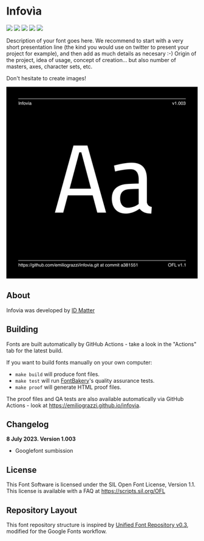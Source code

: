 # Infovìa

[![][Fontbakery]](https://emiliograzzi.github.io/infovia/fontbakery/fontbakery-report.html)
[![][Universal]](https://emiliograzzi.github.io/infovia/fontbakery/fontbakery-report.html)
[![][GF Profile]](https://emiliograzzi.github.io/infovia/fontbakery/fontbakery-report.html)
[![][Outline Correctness]](https://emiliograzzi.github.io/infovia/fontbakery/fontbakery-report.html)
[![][Shaping]](https://emiliograzzi.github.io/infovia/fontbakery/fontbakery-report.html)

[Fontbakery]: https://img.shields.io/endpoint?url=https%3A%2F%2Fraw.githubusercontent.com%2Femiliograzzi%2Finfovia%2Fgh-pages%2Fbadges%2Foverall.json
[GF Profile]: https://img.shields.io/endpoint?url=https%3A%2F%2Fraw.githubusercontent.com%2Femiliograzzi%2Finfovia%2Fgh-pages%2Fbadges%2FGoogleFonts.json
[Outline Correctness]: https://img.shields.io/endpoint?url=https%3A%2F%2Fraw.githubusercontent.com%2Femiliograzzi%2Finfovia%2Fgh-pages%2Fbadges%2FOutlineCorrectnessChecks.json
[Shaping]: https://img.shields.io/endpoint?url=https%3A%2F%2Fraw.githubusercontent.com%2Femiliograzzi%2Finfovia%2Fgh-pages%2Fbadges%2FShapingChecks.json
[Universal]: https://img.shields.io/endpoint?url=https%3A%2F%2Fraw.githubusercontent.com%2Femiliograzzi%2Finfovia%2Fgh-pages%2Fbadges%2FUniversal.json

Description of your font goes here. We recommend to start with a very short presentation line (the kind you would use on twitter to present your project for example), and then add as much details as necesary :-) Origin of the project, idea of usage, concept of creation… but also number of masters, axes, character sets, etc.

Don't hesitate to create images!

![Sample Image](documentation/image1.png)

## About

Infovia was developed by [ID Matter](www.idmatter.eu)

## Building

Fonts are built automatically by GitHub Actions - take a look in the "Actions" tab for the latest build.

If you want to build fonts manually on your own computer:

* `make build` will produce font files.
* `make test` will run [FontBakery](https://github.com/googlefonts/fontbakery)'s quality assurance tests.
* `make proof` will generate HTML proof files.

The proof files and QA tests are also available automatically via GitHub Actions - look at https://emiliograzzi.github.io/infovia.

## Changelog

**8 July 2023. Version 1.003**
- Googlefont sumbission

## License

This Font Software is licensed under the SIL Open Font License, Version 1.1.
This license is available with a FAQ at
https://scripts.sil.org/OFL

## Repository Layout

This font repository structure is inspired by [Unified Font Repository v0.3](https://github.com/unified-font-repository/Unified-Font-Repository), modified for the Google Fonts workflow.
